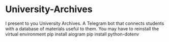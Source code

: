 # University-Archives
I present to you University Archives. A Telegram bot that connects students with a database of materials useful to them.
You may have to reinstall the virtual environment
pip install aiogram
pip install python-dotenv